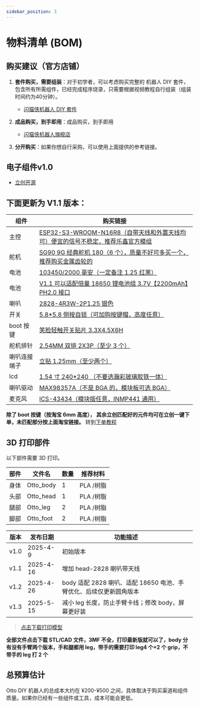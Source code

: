 ```yaml
---
sidebar_position: 3
---
```


# 物料清单 (BOM)

## 购买建议（官方店铺）

1. **套件购买，需要组装**：对于初学者，可以考虑购买完整的 机器人 DIY 套件，包含所有所需组件，已经完成程序烧录，只需要根据视频教程自行组装（组装时间约为40分钟）。

   - [闪猫侠机器人 DIY 套件](https://e.tb.cn/h.SRfKOWrlDXV4kQR?tk=atRsf1poxdZ)

2. **成品购买，到手即用**：成品购买，到手即用

   - [闪猫侠机器人旗舰店](https://m.tb.cn/h.SRXKaIT7OtBRrpQ)

3. **分开购买**：如果你想自行采购，可以使用上面提供的参考链接。


## 电子组件v1.0

- <a href="https://oshwhub.com/txp666/ottorobot" target="_blank" title="立创开源">立创开源</a>

## 下面更新为 V1.1 版本：

| 组件         | 购买链接                                                                                                                                                                                                                                                                                                                                                                                                                                                                                                                                                                                                                                                                                                                                                                                                                                                                       |
| ------------ | ------------------------------------------------------------------------------------------------------------------------------------------------------------------------------------------------------------------------------------------------------------------------------------------------------------------------------------------------------------------------------------------------------------------------------------------------------------------------------------------------------------------------------------------------------------------------------------------------------------------------------------------------------------------------------------------------------------------------------------------------------------------------------------------------------------------------------------------------------------------------------ |
| 主控         | [ESP32-S3-WROOM-N16R8（自带天线和外置天线均可）便宜的信号不稳定，推荐乐鑫官方模组](https://item.taobao.com/item.htm?detail_redpacket_pop=true&id=701702373214&ltk2=17460008637506kldpxrrasc99k6tjmo296&ns=1&priceTId=2147836417460008613956532e2d9f&query=esp32s3&spm=a21n57.1.hoverItem.1&utparam=%7B%22aplus_abtest%22%3A%2217412f8a29f11d3d8cf235a792c1f1c1%22%7D&xxc=ad_ztc)                                                                                                                                                                                                                                                                                                                                                                                                                                                                                               |
| 舵机         | [SG90 9G 经典舵机 180（6 个），质量不好可多买一个，推荐购买金属齿轮的](https://item.taobao.com/item.htm?_u=f20q7cgb8555&id=625165836372&pisk=gjyb954K8EYfcLk9fjjrAILaFqM_5gWFBhiTxlp2XxHx1dE4RcJZ_sm6C4Zdmq5GiPN7WzcqkVlZCcaEroJNmoS1ClEKkAPqucUz5zA4uRuazOZ3RjJ4XR-0Zyrp3-5mQdMmIAQF89WU2oDiBxavqwYDycmhQm3xWxDJ8qtV99WUmuiBdjI5L-zA45iJ6dUtMbp-04nxWm3AVYnmXApx6KdJy40-Bdh9M0E-0cYv6jU9wbnEfCdvBqd-yDnZBVUtM4n-rcHtDPHtC4xIfsg0cixbzPhGudqSPdpTF0QiJo1MdmyjcZuQ04_KD8mX-2ExPdptuoZfBuZVlpqrnJaIYrWJhyZ3Ezi8JO_SIzVTWcaRKFk0Tr2nNr5peuHoyXFtNiBYVxgjO0lBbIDb6r2siStGxuHYrW0nM_boV-yE12cWyZEzVqhQ1r7kBqPQ2zGUUUJEIzVTWcaJlgSyL2NTcCtStdiS8gsWsCXOqG2PkOPc9jnocbS5VEFiM0mS8gsWk5cxqmgPVgTYs&spm=a1z09.2.0.0.6f472e8dGGusZP)                                                                                                                                                     |
| 电池         | [103450/2000 毫安（一定备注 1.25 红黑）](https://detail.tmall.com/item.htm?_u=o20q7cgb7e8f&id=638394813102&pisk=gmVY_nVItgjcuvNxrrWkspWZJd7uHT44zozBscmDCuE8XyL0nAmiCfEUvAOG3jDt6uiuim4mGVM_jkwmc-mM65EzDIAiGlftfyyP7m00iF3_Fodgnrm0eFh4Z-AimilT5kcOxMfhtrzq7fshxh0pU2GIJIg6jctWVf0TEr9DRrzq_cTkf927uhKwDgYs5c_-NV3BlfMj13OS4V0XClijF3gK8fG_fxM5NV0KfIOXGapS5qOXlcOsN0gi5VGs1lG7P0us1qZs1bydX0TjjCeCgin7S1XyTBP-kxn9s0dTjSOnFDtKVCdtDjDvnriJ1CN8E-FBFm6erclm0rgYb6RqGAeUSVEAMIZT87r-Pk19tmaz-JD4G6JZpjirBSGp5sa-MmHQMo8Xika85JD8Zw1EMjibIjzMJi48Mo44wPY6Fjh0evFxO6-jj84L6VFNb_EL87r-Pk1OcglLtWeELHmKSK_RydJZh47H6DdMx_E_P4nhk1pwQY7ryDbRydJZUau-xZQ9QdkPz&spm=a1z09.2.0.0.18762e8dduCKjA)                                                                                                                                                                                      |
| 电池         | [V1.1 可以适配倍量 18650 锂电池组 3.7V【2200mAh】PH2.0 接口](https://detail.tmall.com/item.htm?_u=u20q7cgbb304&id=734363822390&pisk=gmvgsDZlQC5sB8ud9p6sZYv5nlld5O6X3EeAktQqTw7Ic5FtfsS2mEvv6n7AnEYDoNCq5OpD-3txfKn1Qxj2yeXvXNQv-mY9c-3sGOe4oFtr5hQxfKbV-F8cGc_AuZYv0CnKeYK6ft6Vu4H-elZUabTgg-yZ06SV4DIZACk2at6qyqq15QflhFSiFnPaTM7CmiPV3EkELg_FbS7wuw5F4gUN3E8VT6SR2GzV7iSeYws7Q-7N0wrFmieabt82YDjP8ZWV_E-ENB2VrKJBL2GUu352TpJhj1byxbw4n6eR_a7N8-uyBG05zh733-79jhD2xh3gFHB6EUjJWvyMr39B-M8rn2XXRI8Vmek7kOOJ5L1HWbyeY9_FaI5nbA-hINflv_qY1OA25Kf6soiWYO8BNa1ZO2sHBLCcP64E7HKh7_ADW2wVWQxe-_pLJ8BXRI8VmezG4fNUauf8hMovLSNf_Mshya0kod6hZLYoxDVS11SCX4nnxSNf_MshyDm3NP1NAG3R.&spm=a1z09.2.0.0.56812e8dVDxoxu)                                                                                                                                                                      |
| 喇叭         | [2828-4R3W-2P1.25 银色](https://item.taobao.com/item.htm?_u=n20q7cgbb850&id=857879179989&pisk=gxhg_S_u_Ay_2FxLpXN6Emj2i5vd15NjgmCYDSE2LkrBlOB95-zqomcxBqrYimmmmle2f5hmx4gv5jL__I4q2DVxWlExxEmtlsK6h5CVmcgyfVEv5jq4xco0hFZY0omxuALpwQ3s5SN403dJw8tE3gnGbPrwukzT7eUwRARqUSN22nXdgROuGcoDku6VLyrQorWNgmPE8r4ggP5aueqUoz6Vbmo2-kzzzN5NQR5F8zEF0O5NgMRUkz_N7sWw-2rQuSrq0R8n8bbVgucqOX-I7JozDPXseP2g4VrZWVhePR6sWkxXDXD3IuR8xs5qtP0K4RRGZKErFle84DRdsS0UocEK4Q53T8DSkrmMs1PtLvG_6XKlDRm0b-h3KGWar5qgUfyewe3Q3vc36f-fF233b8VKpptTH5miFuwwdHim-lnqsJSMvoH-Jfyn4HCnc-DSkrmMs1oP4tWFUa2RGy8xTt6bQya32uxomfN3Ebmk-eXWCRzQW3LH-t6bQya92eYhFGwaRPKR.&spm=a1z09.2.0.0.23882e8dSPtkRn)                                                                                                                                                                                                        |
| 开关         | [5.8\*5.8 侧按自锁（可加购按键帽，高度任意）](https://detail.tmall.com/item.htm?_u=o20q7cgbe1aa&id=631520524805&pisk=gUTLs_TfoADntwTdsBogrooPMulMJcAe_pRbrTX3Vdp9eIFHxgXlVap2HgaoYwjRyd6M-9AhR_sWEKthdHXuyUpwpy4lRL0RFI-Za9fH-7CWfpUkxBXHX7QeSH4lKv7JNKb-nx0moBRFaaMmn8fYbs_fgTZ7ETw_fafJjBZ3GBRFzTNgFmx6T8ezpPPCNTGO5_CbOasCPRa1Q_fCFL6CfR1Aga_WFMss5_fAFyaQRfE1N_ECNa1Cf11FNk_5PL6s6_W1Oa_SaUDRCW6uyngEpOOufSzblFCdvTUlBzL2JrjOh8W_yzBdVMEHOOU7PFKMvEZ1dmPGUwXeO6pruy7C2nRlwp3LRLd27dC6h4UcdCRDmM8IuuSAROSJRZFSRCQdpiTpLWaHhCdWmGLiGq7dR9tl8QVxKCLpKB89Z7Z1JwxODeQjuJ6kjILRwUkrWKd27dC6h4HC4uLDknS4ntCuAfhT4uSC_j4RHz2mWLO16tcKyurPbf5OnfhT4uSZ_1Bm9bEz4GlN.&spm=a1z09.2.0.0.18762e8dduCKjA)                                                                                                                                                                                 |
| boot 按键    | [笑脸轻触开关贴片 3.3X4.5X6H](https://item.taobao.com/item.htm?_u=820q7cgbff43&id=619380317760&pisk=gkeUso_pq9BEyr0KtRMygL-wrXDKUY7fr8gSquqoA20hwD6kUurmVMQRv5ouPPIRvvZozzzsWLi59apz7yZ0OXa7O4moSPqBd46Kazrbkz95pWikUPZ-Zzwz2LouqzIKPMC_vkH-EZ_jEtZLvgm0U42EqFYgXm0ox1GHTOrCfZ_fhT5HjY7FlygfkSWi0mDoxbm3jGoIYUDot2XGb0mW-Qv3rGSZq0AHK20nIOmIYYAotB0Mj0n-xevnqljZ2V0oEY4oIGo-Nmq3qdojtgaGqhDNrVGEok0w3leZxcRLYV8yrRPZTqvj7LvuQDr_oXXe3_g0M2GjoPX6LYri4yg_otvZIjPYV0zFLpDQs5eKdR_2PXzr-bwZ_eAn0vuEiJcGhGZtZ5yZdJbJMlZZ-jk_11QINvzUMqhh6NUzb2auLfYF54NbfJcaoN9aybPYV0zFLp4c45T-jQDTeW8kaXmtbqsNbPvhEB0nIKWXwQhiHcufADOJwXmtbqsNbQd-smnZlMiC.&spm=a1z09.2.0.0.702f2e8daRkzaX&sku_properties=1627207%3A101909938)                                                                                                                                                                   |
| 舵机排针     | [2.54MM 双排 2X3P（至少 3 个）](https://item.taobao.com/item.htm?_u=o20q7cgb0210&id=700748964957&pisk=gzTY_OTC-YD0ER8AZIouSkoN9llkH0A2aKRQSOX0fLpJBBFDmGXGfNpepGai0ZjOWL6kotAcl1s6IptchnXgWFpyHr4Gld0OCB-r_tfDo5C6VKUMmIXD25Q2rn4Gnx791pbtKv0n-IRV_NMnKRfL46_Cts1bIsw5VNf9qIZ0OIRV7ONuCDxWgReanmN11OGRP1CQGNsf58a5U14fCd6fV81dTN_6CisSP1fdCrablbe5_1wb5PZbV_1c9-_1fd15VT515s915bWSBTNfIPKIuxBWslh4ur8RMiBTSTzOneahq9G1HP4GHpsYmI685PTJqnLQVtiUZO7c3I1vQ2zVlGKes1pxkr99TUJRNpgT-tOytHj2l2rNvZ6PXE_L1qORktIBkKPbopOJ1HjJrXgFkZ6XjZRg9xAJkKA2yCV_VZQD2MLAR2yfI3ApW1LZQ4ppTUJRNpgthgrp-eKFYJXdsoG-wlrNc_l3W9UgK4p6N_BnMVEabglPw9c-wlrN4b5RKjhTblSra&spm=a1z09.2.0.0.18762e8dduCKjA)                                                                                                                                                                                                |
| 喇叭连接端子 | [立贴 1.25mm（至少两个）](https://item.taobao.com/item.htm?_u=o20q7cgba7d2&id=528734911747&pisk=gwk7OlgT7abSTZwdA7x4chnFHfwQNnJwpMZKjDBPv8e8O9nr5kWUTQqCdri9qzRHZ2GjJqVzyyPUdkgao0Weq0-BdDnTyJlzzk3qRqfrzvzEupii57WrvvSoiVoOUYRuL9wuKJLw7dJZD023pp56vPQlklEwLTE8w82A7zsy6dJZqmsz2hovQYyWP0Zl993LwSEY4rE8JTEJcSELbJB89TCAkr4YpuFdw-BYxkbRy2E8MiETx9I8w7QYDlUYJJF8vSKbxrE8pJH6DGZBNzmW2RRZ2qf1_czfp9HbDe4ZVp64AAZ5wyn7lFhoHu_gW0Ufp9UrV09Kc085ImyoCVZZzKBS5cDmlo39dEwnoX3LAqpG88cZrAVjzCBxD-4Y6XFX2LnbFzN_05sFZ8GKrvNoNMxiD83msPVJiEqjUAPQSS_vymoby5GIzEXLzfixl5kVuOynoX3LAqQ54GBa5usfOiNGdoawcn1htBfJ59TJLbATwoq7gntfyXV8moawcn_-t7E0Vr-Xcahh.&spm=a1z09.2.0.0.18762e8dduCKjA&skuId=4981522281625)                                                                                                                                                                              |
| lcd          | [1.54 寸 240\*240 （不要选瀚彩玻璃胶铁一体）](https://item.taobao.com/item.htm?_u=f20q7cgb8632&id=600653923469&pisk=gVL4OCMYsq32p_WAmU_aYS4yi07AuNkIIF61sCAGGtXmXsgg7CRh1jHtM35MCLhtMZOGQdJ5eP1sDAUwUKOHci96cOfGELAblOgAbdRBpdaskn1g7LOOjdTw6P5MsdhACjnWMIQOSvMCS2OvMZXK2eTVs_2kw6zGs0s004RjNvMIRVo0ZNkqdKNQBOHlT6bGiGfmrb51so4DIiVlqTCOs-fgoblPe6fgiObirTfhOsbGsNAuq61Ti1XcIu0le1bgSovMZb51EOD1CIAgz6sm1FlbUynbXGWHiTzg8WCVmfR8fyzEcsjcKg2g5PGOgiWHiTkLpToPqCIwW5UNbIxpB6v0nvsvs3JPgNu7mwAyjp5Jo2wVwnOkBTAU_ydcu1ShSgPgSQ7D2gYf-22Pw3AXjEp4_PfvlesNpglgWG_kRMxH35hpZZfMBMLsprBDsBLpAwu7mwAyjp-N4oeOZlbJWnygbifRa9GraIKtAHBcryuQXlIlJ_WIGsZTXifRa9GfGlEOq6CPdj1f.&spm=a1z09.2.0.0.6f472e8dGGusZP&skuId=4193330464745)                                                                                                                                                          |
| 喇叭驱动     | [MAX98357A（不是 BGA 的，模块板可选 BGA）](https://item.taobao.com/item.htm?abbucket=16&detail_redpacket_pop=true&id=626185473767&ltk2=1744723124786yca33ginevcjplzi2zxjic&ns=1&pisk=gVQ-Ulb6S-2lokQJi_rmxrZoJYNmNofzET5s-pvoAtBAOK03aUqeJ9pALLxkPL0pJ6BFK9CUaB9Cd9phqo4Ga_8eRRvQSPfyecnJq9KWFnafgCgSdox7E_TnaR2gSynj7K2LITciLCZX6CTBNHOCGSdH64i5dHgfGKReOYOIPSFv3B0SN2gWhIOw6bTBOHiXlQRtRY9SPmMX3BTBd9TQME92ObvzpKGWK2IN1JiWYXMqJ2Qvw3pK-Lgp3ZuM0d1WH2w10QHwC_9xR2plwPRAM_2-7sYPWOdGErgRB17VHI6_J-LF3M6B9taZKUSGUN-AElgfGEJXfMtYNz1vyLK9ihhn4UICUwKP2XPNGU6Vbd-70-RArNxpQnHbFsfvFhIdE-uBEGCfHhbmnVYF3M6B9tMR4R7GWq4oIddnVSFxYD-WgReMTg8UTidvMdV8JDoe0SRvISFxYD-4gIpgwWnEYnPV.&priceTId=213e056d17447231151658960e180c&query=MAX98357&skuId=5820422575320&spm=a21n57.1.hoverItem.5&utparam=%7B%22aplus_abtest%22%3A%22607a5830f9fe14e501c218c1ca4eeb27%22%7D&xxc=taobaoSearch) |
| 麦克风       | [ICS-43434（模块版任意，INMP441 通用）](https://item.taobao.com/item.htm?_u=n20q7cgbedb3&id=848056175411&pisk=gWL0_FNhunSfppHR2U_jxdm4TVnRhZ_67dUOBNBZ4TWS1oExGG5wsdY9DCWOSdvMItIZhZLMEBOtGFhfuVfwpLb9MtB9Efvv1PHjfZUaIKOEhIBtGFXNEKJGfj6OQOv9_nh-J2dXGN_NQv3KJGDS4Rv0boSZ_g5FibCqNnuwYN_ZpAVfhHjh5KJMrhra4_W5s1r47d7ya1fc7s5a7bXPs6Za3dJZZ75CtRzN3srzaT147R7Ngu7PT64NgiJwabfGTNWwQilkabSz79YwPUkWgi4tEF0DRsjcLIW2MILrvirXiTvWeU5DZ_R4fPzwrsjD5s8kLdjvbBsBkC0gPZdH4a5pGq4l8I5HHTpE8zbywQJOA3M_JZpkSMYR05r2ZFXcYESusXOhl1JNj3M3JsbvqMYDcfwygpBDYZOTtxdlx3jCagPg0ZKp9Fseuq2CeM1MHTpE8zbPbgJ44kPhvP1r6Ur_fi55Z9BnKdYfrMYHKbcuAmsVNsHKZbq_fi55MvhoZkwf0_1xp&spm=a1z09.2.0.0.5f092e8dFCIIxc)                                                                                                                                                                                        |

**除了 boot 按键（按淘宝 6mm 高度）， 其余立创匹配好的元件均可在立创一键下单，未匹配部分按上面淘宝链接。**
转到[下单教程](/docs/pcb-order)

## 3D 打印部件

以下部件需要 3D 打印。

| 部件 | 文件名    | 数量 | 推荐材料  |
| ---- | --------- | ---- | --------- |
| 身体 | Otto_body | 1    | PLA /树脂 |
| 头部 | Otto_head | 1    | PLA /树脂 |
| 腿部 | Otto_leg  | 2    | PLA /树脂 |
| 脚部 | Otto_foot | 2    | PLA /树脂 |

| 版本 | 发布日期  | 功能描述                                                           |
| ---- | --------- | ------------------------------------------------------------------ |
| v1.0 | 2025-4-9  | 初始版本                                                           |
| v1.1 | 2025-4-16 | 增加 head-2828 喇叭带天线                                          |
| v1.2 | 2025-4-26 | body 适配 2828 喇叭、适配 18650 电池、手臂优化、后续仅更新圆角版本 |
| v1.3 | 2025-5-15 | 减小 leg 长度，防止手臂卡线；修改 body，屏幕更好装                 |

> [点击下载打印模型](https://makerworld.com.cn/zh/models/1117966-ottorobot-xiao-zhi-ai#profileId-1171069)

**全部文件点击下载 STL/CAD 文件，3MF 不全，打印最新版就可以了，body 分有没有手臂两个版本，手和腿都用 leg，带手的需要打印 leg4 个+2 个 grip，不带手的 leg 打 2 个**

## 总预算估计

Otto DIY 机器人的总成本大约在 ¥200-¥500 之间，具体取决于购买渠道和组件质量。如果你已经有一些组件或工具，成本可能会更低。


